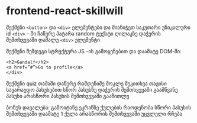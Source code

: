 # frontend-react-skillwill

შექმენი `<button>` და `<div>` ელემენტები და
მიანიჭეთ საკუთარი უნიკალური id
`<div>` - ში ჩაწერე პატარა random ტექსტი
ღილაკზე დაჭერის შემთხვევაში დამალე
`<div>` ელემენტი

შექმენი შემდეგი სტრუქტურა JS -ის
გამოყენებით და დაამატე DOM-ში:

```<div id=”card”>
<h2>Gandalf</h2>
<a href=”#”>Go to profile</a>
</div>
```

შექმენი quiz თამაში
დაწერე რამდენიმე მოკლე შეკითხვა
თავისი სავარაუდო პასუხებით
სწორ პასუხზე დაჭერის შემთხვევაში
გაამწვანე პასუხი
არასწორი პასუხის შემთხვევაში გააწითლე

ბონუს დავალება:
გამოიტანე ეკრანზე ქულების რაოდენობა
სწორი პასუხის შემთხვევაში დაამატე 1
ქულა
არასწორის შემთხვევაში უცვლელი რჩება
